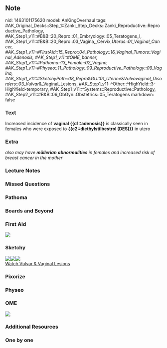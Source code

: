 ## Note
nid: 1463101175620
model: AnKingOverhaul
tags: #AK_Original_Decks::Step_1::Zanki_Step_Decks::Zanki_Reproductive::Reproductive_Pathology, #AK_Step1_v11::#B&B::20_Repro::01_Embryology::05_Teratogens_I, #AK_Step1_v11::#B&B::20_Repro::03_Vagina,_Cervix,_Uterus::01_Vaginal_Cancer, #AK_Step1_v11::#FirstAid::15_Repro::04_Pathology::16_Vaginal_Tumors::Vaginal_Adenosis, #AK_Step1_v11::#OME_banner, #AK_Step1_v11::#Pathoma::13_Female::02_Vagina, #AK_Step1_v11::#Physeo::11_Pathology::09_Reproductive_Pathology::09_Vagina, #AK_Step1_v11::#SketchyPath::08_Repro_&_GU::01_Uterine_&_Vulvovaginal_Disorders::03_Vulvar_&_Vaginal_Lesions, #AK_Step1_v11::^Other::^HighYield::3-HighYield-temporary, #AK_Step1_v11::^Systems::Reproductive::Pathology, #AK_Step2_v11::#B&B::06_ObGyn::Obstetrics::05_Teratogens
markdown: false

### Text
<div>
  Increased incidence of <b>vaginal {{c1::adenosis}}</b> is
  classically seen in females who were exposed to
  <b>{{c2::diethylstilbestrol (DES)}}</b> in utero
</div>

### Extra
<i>also may have</i> <b><i>müllerian</i></b>
<i><b>abnormalities</b> in females and increased risk of breast
cancer in the mother</i>

### Lecture Notes


### Missed Questions


### Pathoma


### Boards and Beyond


### First Aid
<img src="tmpYgKEZ6.png">

### Sketchy
<div><img src="Adenosis.jpg"><img src=
"DES%20-%20CC%20adeno,%20vaginal%20adenosis.jpg"><img src=
"Zoverall%20picture-05514224744543d88995d8773d5bb7fd1d7f299d_1566160514431.JPG"></div><a href="https://dashboard.sketchy.com/study/medical/courses/medical-pathophysiology/units/medical-pathophysiology-reproductive-gu/videos/medical-pathophysiology-reproductive-and-gu-uterine-and-vulvovaginal-disorders-vulvar-and-vaginal-lesions?utm_source=anki&utm_medium=partnership&utm_campaign=february_update&utm_content=medical">Watch
Vulvar & Vaginal Lesions</a>

### Pixorize


### Physeo


### OME
<div class="ome-widget">
  <a href="https://onlinemeded.org?ref=anki"><img src=
  "_OME_AnkiFlashcards_General_7.png"></a>
</div>

### Additional Resources


### One by one

